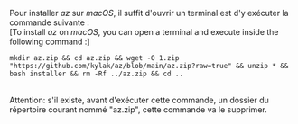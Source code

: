 Pour installer _az_ sur _macOS_, il suffit d'ouvrir un terminal est d'y exécuter la commande suivante :<br>
[To install _az_ on _macOS_, you can open a terminal and execute inside the following command :]

```
mkdir az.zip && cd az.zip && wget -O 1.zip "https://github.com/kylak/az/blob/main/az.zip?raw=true" && unzip * && bash installer && rm -Rf ../az.zip && cd ..
```
<br>
Attention: s'il existe, avant d'exécuter cette commande, un dossier du répertoire courant nommé "az.zip", cette commande va le supprimer.
